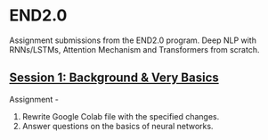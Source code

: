 # END2.0
Assignment submissions from the END2.0 program. Deep NLP with RNNs/LSTMs, Attention Mechanism and Transformers from scratch.

## [Session 1: Background & Very Basics](Session_01)

Assignment - 
1. Rewrite Google Colab file with the specified changes. 
2. Answer questions on the basics of neural networks.
